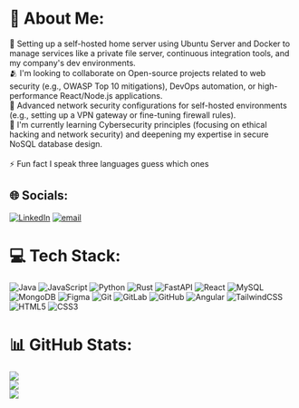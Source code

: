# 💫 About Me:
🔭	Setting up a self-hosted home server using Ubuntu Server and Docker to manage services like a private file server, continuous integration tools, and my company's dev environments.<br>
🫂	I'm looking to collaborate on	Open-source projects related to web security (e.g., OWASP Top 10 mitigations), DevOps automation, or high-performance React/Node.js applications.<br>
💛	Advanced network security configurations for self-hosted environments (e.g., setting up a VPN gateway or fine-tuning firewall rules).<br>
🌱	I'm currently learning	Cybersecurity principles (focusing on ethical hacking and network security) and deepening my expertise in secure NoSQL database design.<br><br>⚡	Fun fact	I speak three languages guess which ones


## 🌐 Socials:
[![LinkedIn](https://img.shields.io/badge/LinkedIn-%230077B5.svg?logo=linkedin&logoColor=white)](https://linkedin.com/in/mateo-josipovic-235607342/) [![email](https://img.shields.io/badge/Email-D14836?logo=gmail&logoColor=white)](mailto:Mateo.Josipovic@proton.me) 

# 💻 Tech Stack:
![Java](https://img.shields.io/badge/java-%23ED8B00.svg?style=plastic&logo=openjdk&logoColor=white) ![JavaScript](https://img.shields.io/badge/javascript-%23323330.svg?style=plastic&logo=javascript&logoColor=%23F7DF1E) ![Python](https://img.shields.io/badge/python-3670A0?style=plastic&logo=python&logoColor=ffdd54) ![Rust](https://img.shields.io/badge/rust-%23000000.svg?style=plastic&logo=rust&logoColor=white) ![FastAPI](https://img.shields.io/badge/FastAPI-005571?style=plastic&logo=fastapi) ![React](https://img.shields.io/badge/react-%2320232a.svg?style=plastic&logo=react&logoColor=%2361DAFB) ![MySQL](https://img.shields.io/badge/mysql-4479A1.svg?style=plastic&logo=mysql&logoColor=white) ![MongoDB](https://img.shields.io/badge/MongoDB-%234ea94b.svg?style=plastic&logo=mongodb&logoColor=white) ![Figma](https://img.shields.io/badge/figma-%23F24E1E.svg?style=plastic&logo=figma&logoColor=white) ![Git](https://img.shields.io/badge/git-%23F05033.svg?style=plastic&logo=git&logoColor=white) ![GitLab](https://img.shields.io/badge/gitlab-%23181717.svg?style=plastic&logo=gitlab&logoColor=white) ![GitHub](https://img.shields.io/badge/github-%23121011.svg?style=plastic&logo=github&logoColor=white) ![Angular](https://img.shields.io/badge/angular-%23DD0031.svg?style=plastic&logo=angular&logoColor=white) ![TailwindCSS](https://img.shields.io/badge/tailwindcss-%2338B2AC.svg?style=plastic&logo=tailwind-css&logoColor=white) ![HTML5](https://img.shields.io/badge/html5-%23E34F26.svg?style=plastic&logo=html5&logoColor=white) ![CSS3](https://img.shields.io/badge/css3-%231572B6.svg?style=plastic&logo=css3&logoColor=white)
# 📊 GitHub Stats:
![](https://github-readme-stats.vercel.app/api?username=MateoJosip22&theme=blue_navy&hide_border=false&include_all_commits=false&count_private=false)<br/>
![](https://nirzak-streak-stats.vercel.app/?user=MateoJosip22&theme=blue_navy&hide_border=false)<br/>
![](https://github-readme-stats.vercel.app/api/top-langs/?username=MateoJosip22&theme=blue_navy&hide_border=false&include_all_commits=false&count_private=false&layout=compact)

<!-- Proudly created with GPRM ( https://gprm.itsvg.in ) -->
